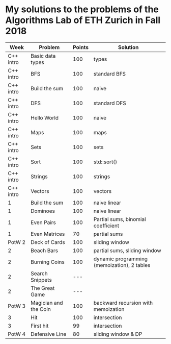 # My solutions to the problems of the Algorithms Lab of ETH Zurich in Fall 2018

| Week      | Problem                          | Points | Solution                                     |
|-----------|----------------------------------|--------|----------------------------------------------|
| C++ intro | Basic data types                 | 100    | types                                        |
| C++ intro | BFS                              | 100    | standard BFS                                 |
| C++ intro | Build the sum                    | 100    | naive                                        |
| C++ intro | DFS                              | 100    | standard DFS                                 |
| C++ intro | Hello World                      | 100    | naive                                        |
| C++ intro | Maps                             | 100    | maps                                         |
| C++ intro | Sets                             | 100    | sets                                         |
| C++ intro | Sort                             | 100    | std::sort()                                  |
| C++ intro | Strings                          | 100    | strings                                      |
| C++ intro | Vectors                          | 100    | vectors                                      |
| 1         | Build the sum                    | 100    | naive linear                                 |
| 1         | Dominoes                         | 100    | naive linear                                 |
| 1         | Even Pairs                       | 100    | Partial sums, binomial coefficient           |
| 1         | Even Matrices                    | 70     | partial sums                                 |
| PotW 2    | Deck of Cards                    | 100    | sliding window                               |
| 2         | Beach Bars                       | 100    | partial sums, sliding window                 |
| 2         | Burning Coins                    | 100    | dynamic programming (memoization), 2 tables  |
| 2         | Search Snippets                  | ---    |   |
| 2         | The Great Game                   | ---    |   |
| PotW 3    | Magician and the Coin            | 100    | backward recursion with memoization          |
| 3         | Hit                              | 100    | intersection                                 |
| 3         | First hit                        | 99     | intersection                                 |
| PotW 4    | Defensive Line                   | 80     | sliding window & DP                          |